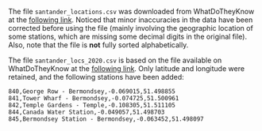The file `santander_locations.csv` was downloaded from WhatDoTheyKnow at the [following link](https://www.whatdotheyknow.com/request/2023_santander_docking_station_l#incoming-2286406). Noticed that minor inaccuracies in the data have been corrected before using the file (mainly involving the geographic location of some stations, which are missing some decimal digits in the original file). Also, note that the file is **not** fully sorted alphabetically. 

The file `santander_locs_2020.csv` is based on the file available on WhatDoTheyKnow at the [following link](https://www.whatdotheyknow.com/request/request_for_location_of_santande#incoming-1572474). Only latitude and longitude were retained, and the following stations have been added: 
```
840,George Row - Bermondsey,-0.069015,51.498855
841,Tower Wharf - Bermondsey,-0.074725,51.500961
842,Temple Gardens - Temple,-0.108305,51.511105
844,Canada Water Station,-0.049057,51.498703
845,Bermondsey Station - Bermondsey,-0.063452,51.498097
```